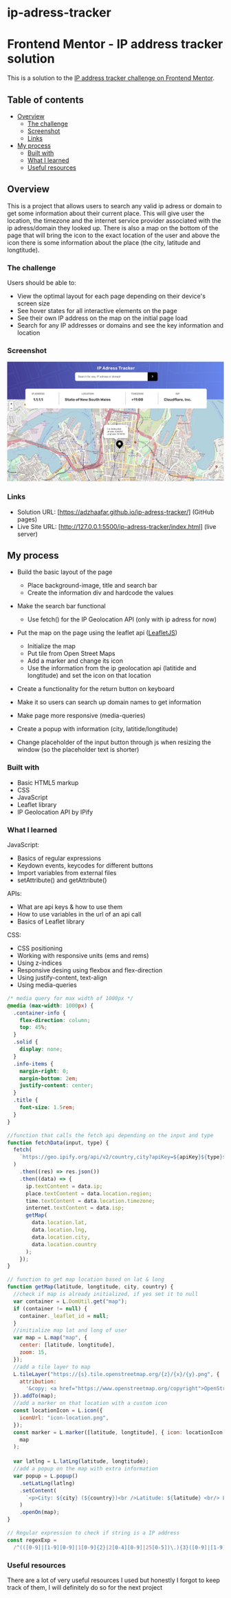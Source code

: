 # ip-adress-tracker

# Frontend Mentor - IP address tracker solution

This is a solution to the [IP address tracker challenge on Frontend Mentor](https://www.frontendmentor.io/challenges/ip-address-tracker-I8-0yYAH0).

## Table of contents

- [Overview](#overview)
  - [The challenge](#the-challenge)
  - [Screenshot](#screenshot)
  - [Links](#links)
- [My process](#my-process)
  - [Built with](#built-with)
  - [What I learned](#what-i-learned)
  - [Useful resources](#useful-resources)

## Overview

This is a project that allows users to search any valid ip adress or domain to get some information about their current place. This will give user the location, the timezone and the internet service provider associated with the ip adress/domain they looked up. There is also a map on the bottom of the page that will bring the icon to the exact location of the user and above the icon there is some information about the place (the city, latitude and longtitude).

### The challenge

Users should be able to:

- View the optimal layout for each page depending on their device's screen size
- See hover states for all interactive elements on the page
- See their own IP address on the map on the initial page load
- Search for any IP addresses or domains and see the key information and location

### Screenshot
<!-- 
![Image of finished page](https://github.com/[adzhaafar]/[ip-address-tracker]/blob/[main]/screenshot%20ip%20address%20tracker.png?raw=true)

![image of finished page](ip-adress-tracker/screenshot%20ip%20address%20tracker.png) -->

![image](https://github.com/adzhaafar/ip-address-tracker/blob/main/ip-pic.png)

### Links

- Solution URL: [https://adzhaafar.github.io/ip-adress-tracker/] (GitHub pages)
- Live Site URL: [http://127.0.0.1:5500/ip-adress-tracker/index.html] (live server)

## My process

- Build the basic layout of the page

  - Place background-image, title and search bar
  - Create the information div and hardcode the values

- Make the search bar functional

  - Use fetch() for the IP Geolocation API (only with ip adress for now)

- Put the map on the page using the leaflet api ([LeafletJS](https://leafletjs.com/))

  - Initialize the map
  - Put tile from Open Street Maps
  - Add a marker and change its icon
  - Use the information from the ip geolocation api (latitide and longtitude) and set the icon on that location

- Create a functionality for the return button on keyboard
- Make it so users can search up domain names to get information
- Make page more responsive (media-queries)
- Create a popup with information (city, latitide/longtitude)
- Change placeholder of the input button through js when resizing the window (so the placeholder text is shorter)

### Built with

- Basic HTML5 markup
- CSS
- JavaScript
- Leaflet library
- IP Geolocation API by IPify

### What I learned

JavaScript:

- Basics of regular expressions
- Keydown events, keycodes for different buttons
- Import variables from external files
- setAttribute() and getAttribute()

APIs:

- What are api keys & how to use them
- How to use variables in the url of an api call
- Basics of Leaflet library

CSS:

- CSS positioning
- Working with responsive units (ems and rems)
- Using z-indices
- Responsive desing using flexbox and flex-direction
- Using justify-content, text-align
- Using media-queries

```css
/* media query for max width of 1000px */
@media (max-width: 1000px) {
  .container-info {
    flex-direction: column;
    top: 45%;
  }
  .solid {
    display: none;
  }
  .info-items {
    margin-right: 0;
    margin-bottom: 2em;
    justify-content: center;
  }
  .title {
    font-size: 1.5rem;
  }
}
```

```js
//function that calls the fetch api depending on the input and type
function fetchData(input, type) {
  fetch(
    `https://geo.ipify.org/api/v2/country,city?apiKey=${apiKey}${type}${input}`
  )
    .then((res) => res.json())
    .then((data) => {
      ip.textContent = data.ip;
      place.textContent = data.location.region;
      time.textContent = data.location.timezone;
      internet.textContent = data.isp;
      getMap(
        data.location.lat,
        data.location.lng,
        data.location.city,
        data.location.country
      );
    });
}
```

```js
// function to get map location based on lat & long
function getMap(latitude, longtitude, city, country) {
  //check if map is already initialized, if yes set it to null
  var container = L.DomUtil.get("map");
  if (container != null) {
    container._leaflet_id = null;
  }
  //initialize map lat and long of user
  var map = L.map("map", {
    center: [latitude, longtitude],
    zoom: 15,
  });
  //add a tile layer to map
  L.tileLayer("https://{s}.tile.openstreetmap.org/{z}/{x}/{y}.png", {
    attribution:
      '&copy; <a href="https://www.openstreetmap.org/copyright">OpenStreetMap</a> contributors',
  }).addTo(map);
  //add a marker on that location with a custom icon
  const locationIcon = L.icon({
    iconUrl: "icon-location.png",
  });
  const marker = L.marker([latitude, longtitude], { icon: locationIcon }).addTo(
    map
  );

  var latlng = L.latLng(latitude, longtitude);
  //add a popup on the map with extra information
  var popup = L.popup()
    .setLatLng(latlng)
    .setContent(
      `<p>City: ${city} (${country})<br />Latitude: ${latitude} <br/> Longtitude: ${longtitude}</p>`
    )
    .openOn(map);
}
```

```js
// Regular expression to check if string is a IP address
const regexExp =
  /^(([0-9]|[1-9][0-9]|1[0-9]{2}|2[0-4][0-9]|25[0-5])\.){3}([0-9]|[1-9][0-9]|1[0-9]{2}|2[0-4][0-9]|25[0-5])$/gi;
```

### Useful resources

There are a lot of very useful resources I used but honestly I forgot to keep track of them, I will definitely do so for the next project
